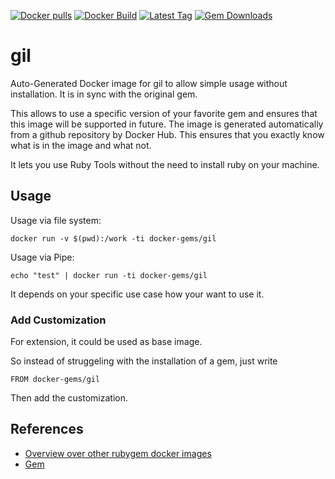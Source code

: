 [![Docker pulls](https://img.shields.io/docker/pulls/rubygem/gil.svg)](https://hub.docker.com/r/rubygem/gil/)
[![Docker Build](https://img.shields.io/docker/automated/rubygem/gil.svg)](https://hub.docker.com/r/rubygem/gil/)
[![Latest Tag](https://img.shields.io/github/tag/docker-rubygem/gil.svg)](https://hub.docker.com/r/rubygem/gil/)
[![Gem Downloads](https://img.shields.io/gem/dt/gil.svg)](https://rubygems.org/gems/gil/)
# gil

Auto-Generated Docker image for gil to allow simple usage without installation.
It is in sync with the original gem.

This allows to use a specific version of your favorite gem and ensures that this image will be supported in future.
The image is generated automatically from a github repository by Docker Hub.
This ensures that you exactly know what is in the image and what not.

It lets you use Ruby Tools without the need to install ruby on your machine.

## Usage

Usage via file system:

`docker run -v $(pwd):/work -ti docker-gems/gil`

Usage via Pipe:

`echo "test" | docker run -ti docker-gems/gil`

It depends on your specific use case how your want to use it.

### Add Customization

For extension, it could be used as base image.

So instead of struggeling with the installation of a gem, just write

`FROM docker-gems/gil`

Then add the customization.

## References

 - [Overview over other rubygem docker images](https://github.com/thinkbot/docker-rubygem)
 - [Gem](https://rubygems.org/gems/gil/)
